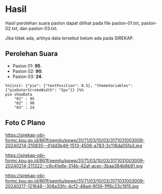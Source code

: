 # Hasil

Hasil perolehan suara paslon dapat dilihat pada file paslon-01.txt, paslon-02.txt, dan paslon-03.txt.

Jika tidak ada, artinya data tersebut belum ada pada SIREKAP.

## Perolehan Suara

 * Paslon 01: **95**.
 * Paslon 02: **90**.
 * Paslon 03: **24**.

```mermaid
%%{init: {"pie": {"textPosition": 0.5}, "themeVariables": {"pieOuterStrokeWidth": "5px"}} }%%
pie showData
    "01" : 95
    "02" : 90
    "03" : 24
```
## Foto C Plano

https://sirekap-obj-formc.kpu.go.id/861f/pemilu/ppwp/31/71/03/10/03/3171031003009-20240214-210835--41dd3b49-1513-4508-a783-2c118da05fa3.jpg

https://sirekap-obj-formc.kpu.go.id/861f/pemilu/ppwp/31/71/03/10/03/3171031003009-20240214-211322--c9c41e8e-314b-42af-acec-3baa384b8b91.jpg

https://sirekap-obj-formc.kpu.go.id/861f/pemilu/ppwp/31/71/03/10/03/3171031003009-20240217-121648--308a33fc-4cf2-48ad-9f39-1ff6c23c1915.jpg
